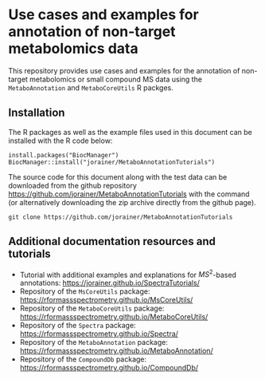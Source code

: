 # Use cases and examples for annotation of non-target metabolomics data

This repository provides use cases and examples for the annotation of non-target
metabolomics or small compound MS data using the `MetaboAnnotation` and
`MetaboCoreUtils` R packges.

## Installation

The R packages as well as the example files used in this document can be
installed with the R code below:

```{r, eval = FALSE}
install.packages("BiocManager")
BiocManager::install("jorainer/MetaboAnnotationTutorials")
```

The source code for this document along with the test data can be downloaded
from the github repository https://github.com/jorainer/MetaboAnnotationTutorials
with the command (or alternatively downloading the zip archive directly from the
github page).

```
git clone https://github.com/jorainer/MetaboAnnotationTutorials
```


## Additional documentation resources and tutorials

- Tutorial with additional examples and explanations for $MS^2$-based
  annotations: https://jorainer.github.io/SpectraTutorials/
- Repository of the `MsCoreUtils` package:
  https://rformassspectrometry.github.io/MsCoreUtils/
- Repository of the `MetaboCoreUtils` package:
  https://rformassspectrometry.github.io/MetaboCoreUtils/
- Repository of the `Spectra` package:
  https://rformassspectrometry.github.io/Spectra/
- Repository of the `MetaboAnnotation` package:
  https://rformassspectrometry.github.io/MetaboAnnotation/
- Repository of the `CompoundDb` package:
  https://rformassspectrometry.github.io/CompoundDb/
